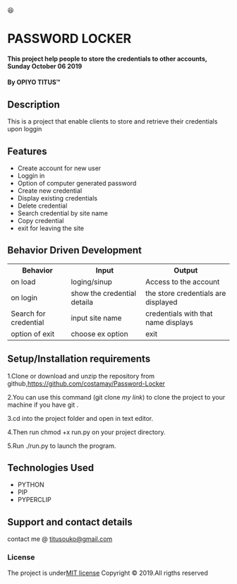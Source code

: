 :satisfied:
# PASSWORD LOCKER
#### This project help people to store the credentials to other accounts, Sunday October 06 2019 
#### By **OPIYO TITUS**&trade;

## Description
This is a project that enable clients to store and retrieve their credentials upon loggin

## Features
* Create account for new user
* Loggin in
* Option of computer generated password
* Create new credential
* Display existing credentials
* Delete credential
* Search credential by site name
* Copy credential
* exit for leaving the site

## Behavior Driven Development
<table>
    <tr>
      <th>Behavior</th> 
      <th>Input</th> 
      <th>Output</th>   
    </tr>
    <tr>
        <td>on load</td>
        <td>loging/sinup </td>
        <td>Access to the account</td>
    </tr> 
    <tr>
        <td>on login</td>
        <td>show the credential detaila</td>
        <td>the store credentials are displayed</td>
    </tr>
    <tr>
        <td>Search for credential</td>
        <td>input site name</td>
        <td>credentials with that name displays</td>
    </tr>
    <tr>
        <td>option of exit</td>
        <td>choose ex option</td>
        <td>exit</td>
    </tr>
       
</table>

## Setup/Installation requirements
1.Clone or download and unzip the repository from github,https://github.com/costamay/Password-Locker

2.You can use this command (git clone *my link*) to clone the project to your machine if you have git .

3.cd into the project folder and open in text editor.

4.Then run chmod +x run.py on your project directory.

5.Run  ./run.py to launch the program.

## Technologies Used
* PYTHON
* PIP
* PYPERCLIP

## Support and contact details
contact me @ titusouko@gmail.com
### License
The project is under[MIT license](/blob/master/LICENSE)
Copyright &copy; 2019.All rigths reserved
  